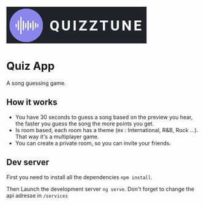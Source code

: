 ![alt text](/src/assets/logoRee.png "Logo")

# Quiz App

A song guessing game. 

## How it works

* You have 30 seconds to guess a song based on the preview you hear, the faster you guess the song the more points you get. 
* Is room based, each room has a theme (ex : International, R&B, Rock ...). That way it's a multiplayer game.
* You can create a private room, so you can invite your friends.

## Dev server

First you need to install all the dependencies `npm install`.

Then Launch the development server `ng serve`. Don't forget to change the api adresse in `/services`
